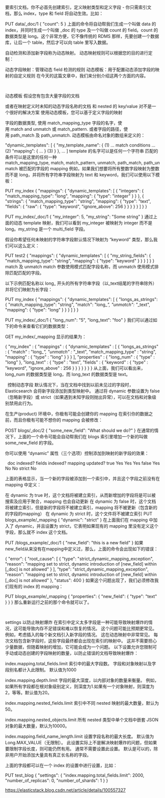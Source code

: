  要索引文档，你不必首先创建索引，定义映射类型和定义字段 - 你只需索引文档，那么 index，type 和 field 将自动生效。比如：

PUT data/_doc/1 
{ "count": 5 }
上面的命令将自动帮我们生成一个叫做 data 的 index，并同时生成一个叫做 _doc 的 type 及一个叫做 count 的 field。count 的数据类型是 long。这个非常方便，它不像传统的 RDMS 那样，先要创建一个数据库，让后一个 table，然后才可以向 table 里写入数据。

自动检测和添加新字段称为动态映射。 动态映射规则可以根据您的目的进行定制：

动态字段映射：管理动态 field 检测的规则
动态模板：用于配置动态添加字段的映射的自定义规则
在今天的这篇文章中，我们来分别介绍这两个方面的内容。

 

动态模板
假设您有包含大量字段的文档

或者在映射定义时未知的动态字段名称的文档
和 nested 的 key/value 对不是一个很好的解决方案
使用动态模板，您可以基于定义字段的映射

字段的数据类型, 使用 match_mapping_type
字段的名字，使用 match and unmatch 或 match_pattern.
或者字段的路径，使用 path_match 及 path_unmatch.
动态模板由命名对象的数组来定义的：

"dynamic_templates": [
    {
      "my_template_name": {   (1)
        ...  match conditions ...  (2) 
        "mapping": { ... }  (3)
      }
    },
    ...
  ]
template 的名字可以是任何一个字符串
匹配的条件可以是这里的任何一种match_mapping_type, match, match_pattern, unmatch, path_match, path_unmatch
被匹配的字段的 mapping
例如，如果我们想要将所有整数字段映射为整数而不是 long，并将所有字符串字段映射为 text 和 keyword，我们可以使用以下模板：

PUT my_index
{
  "mappings": {
    "dynamic_templates": [
      {
        "integers": {
          "match_mapping_type": "long",
          "mapping": {
            "type": "integer"
          }
        }
      },
      {
        "strings": {
          "match_mapping_type": "string",
          "mapping": {
            "type": "text",
            "fields": {
              "raw": {
                "type":  "keyword",
                "ignore_above": 256
              }
            }
          }
        }
      }
    ]
  }
}
 
PUT my_index/_doc/1
{
  "my_integer": 5, 
  "my_string": "Some string" 
}
通过上面的动态 template 映射，我们可以看到 my_integer 被映射为 integer 而不是 long。my_string 是一个 multi_field 字段。

假设你希望任何未映射的字符串字段默认情况下映射为 “keyword” 类型，那么我们可以这么定义：

PUT test2
{
  "mappings": {
    "dynamic_templates": [
      {
        "my_string_fields": {
          "match_mapping_type": "string",
          "mapping": {
            "type": "keyword"
          }
        }
      }
    ]
  }
}
match 及 unmatch
match 参数使用模式匹配字段名称，而 unmatch 使用模式排除匹配匹配的字段。

以下示例匹配名称以 long_ 开头的所有字符串字段（以_text结尾的字符串除外）并将它们映射为长字段：

PUT my_index
{
  "mappings": {
    "dynamic_templates": [
      {
        "longs_as_strings": {
          "match_mapping_type": "string",
          "match":   "long_*",
          "unmatch": "*_text",
          "mapping": {
            "type": "long"
          }
        }
      }
    ]
  }
}
 
PUT my_index/_doc/1
{
  "long_num": "5", 
  "long_text": "foo" 
}
我们可以通过如下的命令来查看它们的数据类型：

GET my_index/_mapping
显示的结果为：

{
  "my_index" : {
    "mappings" : {
      "dynamic_templates" : [
        {
          "longs_as_strings" : {
            "match" : "long_*",
            "unmatch" : "*_text",
            "match_mapping_type" : "string",
            "mapping" : {
              "type" : "long"
            }
          }
        }
      ],
      "properties" : {
        "long_num" : {
          "type" : "long"
        },
        "long_text" : {
          "type" : "text",
          "fields" : {
            "keyword" : {
              "type" : "keyword",
              "ignore_above" : 256
            }
          }
        }
      }
    }
  }
}
从上面，我们可以看出来，long_num 的数据类型是 long，而 long_text 的数据类型是 text。

 
控制动态字段
默认情况下，当在文档中找到以前未见过的字段时，Elasticsearch 会将新字段添加到类型映射中。 通过将 dynamic 参数设置为 false（忽略新字段）或 strict（如果遇到未知字段则抛出异常），可以在文档和对象级别禁用此行为。

在生产(product) 环境中，你极有可能会创建你的 mapping 在索引你的数据之前，而且你极有可能不想你的 mapping 会被修改：

POST blogs/_doc/2
{
    "some_new_field": "What should we do?" 
}
在通常的情况下，上面的一个命令可能会自动帮我们在 blogs 索引里增加一个新的叫做 some_new_field 的字段。

你可以使用 “dynamic” 属性（三个选项）控制添加到映射的新字段的效果：

 	doc indexed?	fields indexed?	mapping updated?
true	Yes	Yes	Yes
false	Yes	No	No
strict	No	 	 
 

上面的表格显示，当一个新的字段被添加到一个索引中，并且这个字段之前没有在 mapping 中定义：

在 dynamic 为 true 时，这个文档将被建立索引，从而新增加的字段将是可以被搜索及应用于聚合，mapping 也会自动更新
在 dynamic 为 false 时，这个文档将被建立索引，但是新的字段将不被建立索引，mapping 将不被更新（包含新的的字段的mapping）
在 dynamic 为 strict 时，这个文件将不被建立索引
PUT blogs_example/_mapping
{
  "dynamic": "strict"
}
在上面我们在 mapping 中加入了 dynamic，并且设置为 strict，它表明如果现有的 mapping 里没有定义这个字段，那么就不 index 这个文档。

PUT /blogs_example/_doc/1
{
  "new_field": "this is a new field"
}
如果new_field从来没有在mapping中定义过，那么，上面的命令会出现如下的错误：

{
  "error": {
    "root_cause": [
      {
        "type": "strict_dynamic_mapping_exception",
        "reason": "mapping set to strict, dynamic introduction of [new_field] within [_doc] is not allowed"
      }
    ],
    "type": "strict_dynamic_mapping_exception",
    "reason": "mapping set to strict, dynamic introduction of [new_field] within [_doc] is not allowed"
  },
  "status": 400
}
如果这个问题出现了，我们必须修改我们现有的 index 的 mapping：

PUT blogs_example/_mapping
{
  "properties": {
    "new_field": {
      "type": "text"
    }
  }
}
那么重新运行之前的那个命令就可以了。

 

settings 以防止映射爆炸
在索引中定义太多字段是一种可能导致映射爆炸的情况，这可能导致内存不足错误和难以恢复的情况。 这个问题可能比预期更常见。 例如，考虑插入的每个新文档引入新字段的情况。 这在动态映射中非常常见。 每次文档包含新字段时，这些字段最终都会出现在索引的映射中。 这并不需要担心少量数据，但随着映射的增加，它可能会成为一个问题。 以下设置允许您限制可手动或动态创建的字段映射的数量，以防止错误的文档导致映射爆炸：

index.mapping.total_fields.limit
索引中的最大字段数。 字段和对象映射以及字段别名都计入此限制。 默认值为1000

index.mapping.depth.limit
字段的最大深度，以内部对象的数量来衡量。 例如，如果所有字段都在根对象级别定义，则深度为1.如果有一个对象映射，则深度为2，等等。默认值为20。

index.mapping.nested_fields.limit
索引中不同 nested 映射的最大数量，默认为50。

index.mapping.nested_objects.limit
所有 nested 类型中单个文档中嵌套 JSON 对象的最大数量，默认为10000。

index.mapping.field_name_length.limit
设置字段名称的最大长度。 默认值为 Long.MAX_VALUE（无限制）。 此设置实际上不是解决映射爆炸的问题，但如果要限制字段长度，则可能仍然有用。 通常不需要设置此设置。 默认是可以的，除非用户开始添加大量具有真正长名称的字段。

上面的字段都可以在一个 index 的设置中进行设置，比如：

PUT test_blog 
{
  "settings": {
    "index.mapping.total_fields.limit": 2000,
    "number_of_replicas": 0,
    "number_of_shards": 1
  }
}

https://elasticstack.blog.csdn.net/article/details/100557327